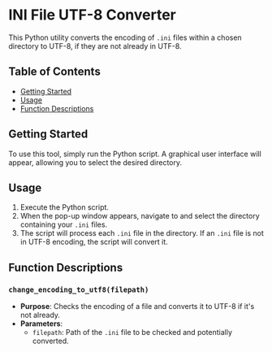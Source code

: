 
# INI File UTF-8 Converter

This Python utility converts the encoding of `.ini` files within a chosen directory to UTF-8, if they are not already in UTF-8.

## Table of Contents

- [Getting Started](#getting-started)
- [Usage](#usage)
- [Function Descriptions](#function-descriptions)

## Getting Started

To use this tool, simply run the Python script. A graphical user interface will appear, allowing you to select the desired directory.

## Usage

1. Execute the Python script.
2. When the pop-up window appears, navigate to and select the directory containing your `.ini` files.
3. The script will process each `.ini` file in the directory. If an `.ini` file is not in UTF-8 encoding, the script will convert it.

## Function Descriptions

### `change_encoding_to_utf8(filepath)`
- **Purpose**: Checks the encoding of a file and converts it to UTF-8 if it's not already.
- **Parameters**:
  - `filepath`: Path of the `.ini` file to be checked and potentially converted.

